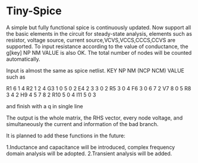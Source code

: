# Tiny-Spice
A simple but fully functional spice is continuously updated. 
Now support all the basic elements in the circuit for steady-state analysis, elements such as resistor, voltage source, current source,VCVS,VCCS,CCCS,CCVS are supported.
To input resistance according to the value of conductance, the g[key] NP NM VALUE is also OK.
The total number of nodes will be counted automatically.

Input is almost the same as spice netlist.
KEY NP NM (NCP NCM) VALUE
such as

R1 6 1 4
R2 1 2 4
G3 1 0 5 0 2
E4 2 3 3 0 2
R5 3 0 4
F6 3 0 6 7 2
V7 8 0 5
R8 3 4 2
H9 4 5 7 8 2
R10 5 0 4
I11 5 0 3

and finish with a q in single line

The output is the whole matrix, the RHS vector, every node voltage, and simultaneously the current and information of the bad branch.

It is planned to add these functions in the future:

1.Inductance and capacitance will be introduced, complex frequency domain analysis will be adopted.
2.Transient analysis will be added.
